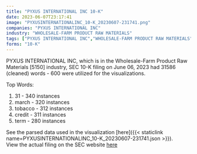 ```yaml
---
title: "PYXUS INTERNATIONAL INC 10-K"
date: 2023-06-07T23:17:41
image: "PYXUSINTERNATIONALINC_10-K_20230607-231741.png"
companies: "PYXUS INTERNATIONAL INC"
industry: "WHOLESALE-FARM PRODUCT RAW MATERIALS"
tags: ["PYXUS INTERNATIONAL INC","WHOLESALE-FARM PRODUCT RAW MATERIALS","06-06-2023","10-K"]
forms: "10-K"
---
```

PYXUS INTERNATIONAL INC, which is in the Wholesale-Farm Product Raw Materials [5150] industry, SEC 10-K filing on June 06, 2023 had 31586 (cleaned) words - 600 were utilized for the visualizations.

Top Words:
1. 31 - 340 instances
2. march - 320 instances
3. tobacco - 312 instances
4. credit - 311 instances
5. term - 280 instances


See the parsed data used in the visualization [here]({{< staticlink name=PYXUSINTERNATIONALINC_10-K_20230607-231741.json >}}).  
View the actual filing on the SEC website [here](https://www.sec.gov/Archives/edgar/data/939930/0000939930-23-000052.txt)